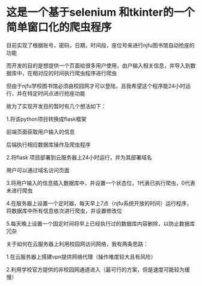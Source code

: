 # 这是一个基于selenium 和tkinter的一个简单窗口化的爬虫程序
目前实现了根据账号，密码，日期，时间段，座位号来进行njfu图书馆自动抢座的功能

而开发的目的是想提供一个页面给很多用户使用，由户输入相关信息，并导入到数据库中，在相对应的时间执行爬虫程序进行爬虫

但由于njfu学校图书馆必须由校园网才可以登陆，且我希望这个程序能24小时运行，并在特定时间点进行抢座功能

故为了实现开发目的暂时有几个想法如下：

1.将该python项目转换成flask框架

前端页面获取用户输入的信息

后端执行相应数据库操作及爬虫程序

2.将flask 项目部署到云服务器上24小时运行，并为其部署域名

用户可以通过域名访问页面

3.将用户输入的信息插入数据库中，并设置一个状态位，1代表已执行爬虫，0代表未进行爬虫

4.在服务器上设置一个定时器，每天早上7点（njfu系统开放的时间）运行程序，将数据库中所有信息依次进行爬虫，并设置修改位

5.每天晚上设置一个固定时间将早上已经执行过的数据库内容删除，以防止数据库冗杂

关于如何在云服务器上利用校园网访问网络，我有两条思路：

1.在云服务器上搭建vpn提供网络代理（操作难度较大且有风险）

2.利用学校官方提供的非校园网通道进入（最可行的方案，但是速度可能较为缓慢）
